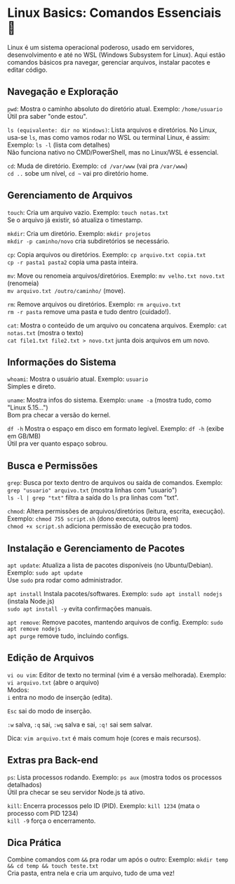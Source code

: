 # Linux Basics: Comandos Essenciais 🐧
Linux é um sistema operacional poderoso, usado em servidores, desenvolvimento e até no WSL (Windows Subsystem for Linux). Aqui estão comandos básicos pra navegar, gerenciar arquivos, instalar pacotes e editar código.
## Navegação e Exploração
``pwd``:
Mostra o caminho absoluto do diretório atual.
Exemplo: `/home/usuario`  
Útil pra saber "onde estou".

``ls (equivalente: dir no Windows)``:
Lista arquivos e diretórios. No Linux, usa-se `ls`, mas como vamos rodar no WSL ou terminal Linux, é assim:
Exemplo: `ls -l` (lista com detalhes)  
Não funciona nativo no CMD/PowerShell, mas no Linux/WSL é essencial.

``cd``:
Muda de diretório.
Exemplo: `cd /var/www` (vai pra `/var/www`)  
`cd ..` sobe um nível, `cd ~` vai pro diretório home.

## Gerenciamento de Arquivos
``touch``:
Cria um arquivo vazio.
Exemplo: `touch notas.txt`  
Se o arquivo já existir, só atualiza o timestamp.

``mkdir``:
Cria um diretório.
Exemplo: `mkdir projetos`  
`mkdir -p caminho/novo` cria subdiretórios se necessário.

``cp``:
Copia arquivos ou diretórios.
Exemplo: `cp arquivo.txt copia.txt`  
`cp -r pasta1 pasta2` copia uma pasta inteira.

``mv``:
Move ou renomeia arquivos/diretórios.
Exemplo: `mv velho.txt novo.txt` (renomeia)  
`mv arquivo.txt /outro/caminho/` (move).

``rm``:
Remove arquivos ou diretórios.
Exemplo: `rm arquivo.txt`  
`rm -r pasta` remove uma pasta e tudo dentro (cuidado!).

``cat``:
Mostra o conteúdo de um arquivo ou concatena arquivos.
Exemplo: `cat notas.txt` (mostra o texto)  
`cat file1.txt file2.txt > novo.txt` junta dois arquivos em um novo.

## Informações do Sistema
``whoami``:
Mostra o usuário atual.
Exemplo: `usuario`  
Simples e direto.

``uname``:
Mostra infos do sistema.
Exemplo: `uname -a` (mostra tudo, como "Linux 5.15...")  
Bom pra checar a versão do kernel.

``df -h``
Mostra o espaço em disco em formato legível.
Exemplo: `df -h` (exibe em GB/MB)  
Útil pra ver quanto espaço sobrou.

## Busca e Permissões
``grep``:
Busca por texto dentro de arquivos ou saída de comandos.
Exemplo: `grep "usuario" arquivo.txt` (mostra linhas com "usuario")  
`ls -l | grep "txt"` filtra a saída do `ls` pra linhas com "txt".

``chmod``:
Altera permissões de arquivos/diretórios (leitura, escrita, execução).
Exemplo: `chmod 755 script.sh` (dono executa, outros leem)  
`chmod +x script.sh` adiciona permissão de execução pra todos.

## Instalação e Gerenciamento de Pacotes
``apt update``:
Atualiza a lista de pacotes disponíveis (no Ubuntu/Debian).
Exemplo: `sudo apt update`  
Use `sudo` pra rodar como administrador.

``apt install``
Instala pacotes/softwares.
Exemplo: `sudo apt install nodejs` (instala Node.js)  
`sudo apt install -y` evita confirmações manuais.

``apt remove``:
Remove pacotes, mantendo arquivos de config.
Exemplo: `sudo apt remove nodejs`  
`apt purge` remove tudo, incluindo configs.

## Edição de Arquivos
``vi ou vim``:
Editor de texto no terminal (vim é a versão melhorada).
Exemplo: `vi arquivo.txt` (abre o arquivo)  
Modos:  
`i` entra no modo de inserção (edita).  

`Esc` sai do modo de inserção.  

`:w` salva, `:q` sai, `:wq` salva e sai, `:q!` sai sem salvar.

Dica: `vim arquivo.txt` é mais comum hoje (cores e mais recursos).

## Extras pra Back-end
``ps``:
Lista processos rodando.
Exemplo: `ps aux` (mostra todos os processos detalhados)  
Útil pra checar se seu servidor Node.js tá ativo.

``kill``:
Encerra processos pelo ID (PID).
Exemplo: `kill 1234` (mata o processo com PID 1234)  
`kill -9` força o encerramento.

## Dica Prática
Combine comandos com `&&` pra rodar um após o outro:
Exemplo: `mkdir temp && cd temp && touch teste.txt`  
Cria pasta, entra nela e cria um arquivo, tudo de uma vez!
